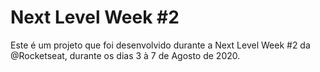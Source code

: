 # Next Level Week #2
 
Este é um projeto que foi desenvolvido durante a Next Level Week #2 da @Rocketseat, durante os dias 3 à 7 de Agosto de 2020.

